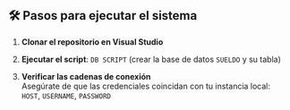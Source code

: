 ## 🛠️ Pasos para ejecutar el sistema

1. **Clonar el repositorio en Visual Studio**

2. **Ejecutar el script**: `DB SCRIPT` (crear la base de datos `SUELDO` y su tabla)

3. **Verificar las cadenas de conexión**  
   Asegúrate de que las credenciales coincidan con tu instancia local:  
   `HOST`, `USERNAME`, `PASSWORD`
